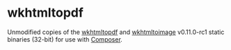 wkhtmltopdf
===========

Unmodified copies of the [wkhtmltopdf](http://code.google.com/p/wkhtmltopdf/) and [wkhtmltoimage](http://code.google.com/p/wkhtmltopdf/) v0.11.0-rc1 static binaries (32-bit) for use with [Composer](http://getcomposer.org/).
